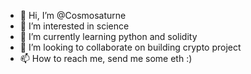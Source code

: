 - 👋 Hi, I’m @Cosmosaturne
- 👀 I’m interested in science 
- 🌱 I’m currently learning python and solidity
- 💞️ I’m looking to collaborate on building crypto project
- 📫 How to reach me, send me some eth :)

<!---
Cosmosaturne/Cosmosaturne is a ✨ special ✨ repository because its `README.md` (this file) appears on your GitHub profile.
You can click the Preview link to take a look at your changes.
--->
